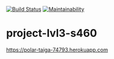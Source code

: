 [![Build Status](https://travis-ci.org/mrDenisZharkov/project-lvl3-s460.svg?branch=master)](https://travis-ci.org/mrDenisZharkov/project-lvl3-s460)
[![Maintainability](https://api.codeclimate.com/v1/badges/b565d2546f160005c321/maintainability)](https://codeclimate.com/github/mrDenisZharkov/project-lvl3-s460/maintainability)
# project-lvl3-s460
https://polar-taiga-74793.herokuapp.com


